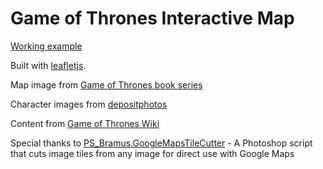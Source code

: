 # Game of Thrones Interactive Map

[Working example](http://tiffanyfrance.com/leafletjs/got2.html)

Built with [leafletjs](http://leafletjs.com/).

Map image from [Game of Thrones book series](http://winteriscoming.net/wp-content/uploads/2015/10/Official-Map-A-Song-of-Ice-and-Fire.jpg)

Character images from [depositphotos](http://depositphotos.com/106170424/stock-illustration-game-of-thrones-characters-icons.html)

Content from [Game of Thrones Wiki](http://gameofthrones.wikia.com/)

Special thanks to [PS_Bramus.GoogleMapsTileCutter](https://github.com/bramus/photoshop-google-maps-tile-cutter/) - A Photoshop script that cuts image tiles from any image for direct use with Google Maps

